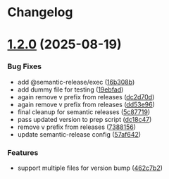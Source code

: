 # Changelog

# [1.2.0](https://github.com/haniffalab/strapi-api/compare/v1.1.5...v1.2.0) (2025-08-19)

### Bug Fixes

- add @semantic-release/exec ([16b308b](https://github.com/haniffalab/strapi-api/commit/16b308b726ee989294d563baf599ce704546a0c1))
- add dummy file for testing ([19ebfad](https://github.com/haniffalab/strapi-api/commit/19ebfadbb274ca728346240f21a2d0379cece0d6))
- again remove v prefix from releases ([dc2d70d](https://github.com/haniffalab/strapi-api/commit/dc2d70db178d8f379f69a0704a5a219cf6f17b7a))
- again remove v prefix from releases ([dd53e96](https://github.com/haniffalab/strapi-api/commit/dd53e967455b495ab632ff2ac833b39a2b668052))
- final cleanup for semantic releases ([5c87719](https://github.com/haniffalab/strapi-api/commit/5c87719c49d363f24c2a77471e8b04cac6bd4696))
- pass updated version to prep script ([dc18c47](https://github.com/haniffalab/strapi-api/commit/dc18c476ad43b9e91e2fe0c6fe08eb2a058537bb))
- remove v prefix from releases ([7388156](https://github.com/haniffalab/strapi-api/commit/7388156e55005167a952e42ee1ffa1970d3a640d))
- update semantic-release config ([57af642](https://github.com/haniffalab/strapi-api/commit/57af642df5f186172ddc4e091863b4cf61f23379))

### Features

- support multiple files for version bump ([462c7b2](https://github.com/haniffalab/strapi-api/commit/462c7b2bc0d09602da610b418c479abea232df2b))
